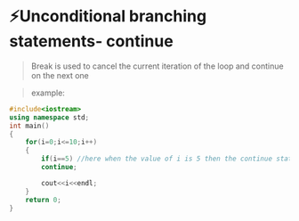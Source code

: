 # ⚡Unconditional branching statements- continue
> Break is used to cancel the current iteration of the loop and continue on the next one

> example:
```c++
#include<iostream>
using namespace std;
int main()
{
    for(i=0;i<=10;i++)
    {
        if(i==5) //here when the value of i is 5 then the continue statement is called which then cancles the current iteration and 5 is not printed.
        continue;

        cout<<i<<endl;
    }
    return 0;
}

```